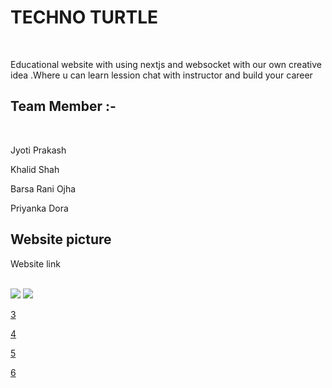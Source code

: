 <h1>TECHNO TURTLE </h1>
</br>
<p>Educational website with using nextjs and websocket with our own creative idea .Where u can learn lession chat with instructor and build your career</P>

<h2>Team Member :-</h2>
</br>
<p>Jyoti Prakash</p>
<p>Khalid Shah</p>
<p>Barsa Rani Ojha</p>
<p>Priyanka Dora</p>

<h2>Website picture</h2>
<p>Website link</p>
</br>
<img src="https://user-images.githubusercontent.com/105920094/209295805-f6211185-f6ab-4cdb-b99d-f32ae7ed9dc1.png"/>

<img src="https://user-images.githubusercontent.com/105920094/209295816-d52c2822-f0f5-4864-89c3-52d1ee9f9503.png"/>

[3](https://user-images.githubusercontent.com/105920094/209295822-c11590cc-57a4-4921-be5b-e9ccb33010d8.png)

[4](https://user-images.githubusercontent.com/105920094/209295827-a2fdd49e-62e7-4f6b-a98e-55d09197df19.png)

[5](https://user-images.githubusercontent.com/105920094/209295831-31f0a2b0-fea6-45a1-95af-7e308c12b0c7.png)

[6](https://user-images.githubusercontent.com/105920094/209295842-34bb3b3a-9c5f-4461-b43a-7e31504bd935.png)
